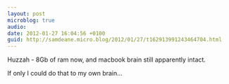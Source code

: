 ```yaml
---
layout: post
microblog: true
audio: 
date: 2012-01-27 16:04:56 +0100
guid: http://samdeane.micro.blog/2012/01/27/t162913991243464704.html
---
```

Huzzah - 8Gb of ram now, and macbook brain still apparently intact.

If only I could do that to my own brain...

